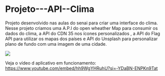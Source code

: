# Projeto---API--Clima
Projeto desenvolvido nas aulas do senai para criar uma interface do clima.
Nesse projeto criamos uma A.P.I do open wheather Map para consumir os dados do clima, a API do CDN 35 nos ícones personalizados , a API  do Flag API para utilizar os mapas dos países e API do Unsplash para personalizar plano de fundo com uma imagem de uma cidade.


<img src="https://logodownload.org/wp-content/uploads/2016/10/sesi-logo-1.png">

Veja o vídeo d aplicativo em funcionamento:
https://www.youtube.com/embed/hh9WgYHRuhU?si=-YDaBN-ENPKn9Tat
